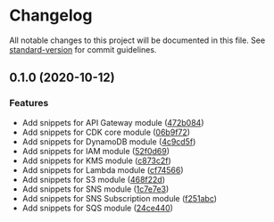 # Changelog

All notable changes to this project will be documented in this file. See [standard-version](https://github.com/conventional-changelog/standard-version) for commit guidelines.

## 0.1.0 (2020-10-12)


### Features

* Add snippets for API Gateway module ([472b084](https://github.com/mauricioklein/vscode-cdk-snippets/commit/472b084e9c679070c0cd81b86b0cea34ed8d6b47))
* Add snippets for CDK core module ([06b9f72](https://github.com/mauricioklein/vscode-cdk-snippets/commit/06b9f721c23043cbe48d39e0e74f30962ef5d32e))
* Add snippets for DynamoDB module ([4c9cd5f](https://github.com/mauricioklein/vscode-cdk-snippets/commit/4c9cd5faf094089ea2ba183524b2f83a5a387c63))
* Add snippets for IAM module ([52f0d69](https://github.com/mauricioklein/vscode-cdk-snippets/commit/52f0d694d12f6eaeee80a861508ba4c69c5a1e8a))
* Add snippets for KMS module ([c873c2f](https://github.com/mauricioklein/vscode-cdk-snippets/commit/c873c2f8322947e8059a358c4ab3da5e05feee9d))
* Add snippets for Lambda module ([cf74566](https://github.com/mauricioklein/vscode-cdk-snippets/commit/cf74566e2f5070dbc8ddff2ec6d04fdc2ef29f5a))
* Add snippets for S3 module ([468f22d](https://github.com/mauricioklein/vscode-cdk-snippets/commit/468f22d4b649712156199aae6ff29e34e8e4db46))
* Add snippets for SNS module ([1c7e7e3](https://github.com/mauricioklein/vscode-cdk-snippets/commit/1c7e7e31dfadb4c7179ffd9cb10a828a4f113a0e))
* Add snippets for SNS Subscription module ([f251abc](https://github.com/mauricioklein/vscode-cdk-snippets/commit/f251abc03e6050931fe206ca061f5fe7141832f4))
* Add snippets for SQS module ([24ce440](https://github.com/mauricioklein/vscode-cdk-snippets/commit/24ce440950554777b3020194c0ecfcba959a1f40))
